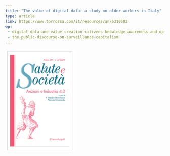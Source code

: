 ```yaml
---
title: "The value of digital data: a study on older workers in Italy"
type: article
link: https://www.torrossa.com/it/resources/an/5310503
wp:
 - digital-data-and-value-creation-citizens-knowledge-awareness-and-opinions
 - the-public-discourse-on-surveillance-capitalism
---
```


![{title}](./image.png)
